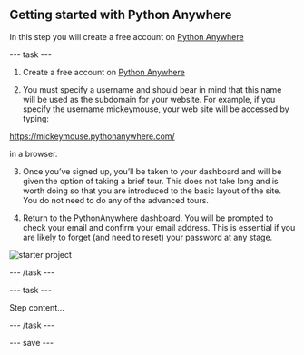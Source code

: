 ## Getting started with Python Anywhere

In this step you will create a free account on [Python Anywhere](https://www.pythonanywhere.com/)

--- task ---

1. Create a free account on [Python Anywhere](https://www.pythonanywhere.com/)

2. You must specify a username and should bear in mind that this name will be used as the subdomain for your website. For example, if you specify the username mickeymouse, your web site will be accessed by typing: 

https://mickeymouse.pythonanywhere.com/ 

in a browser. 

3. Once you’ve signed up, you’ll be taken to your dashboard and will be given the option of taking a brief tour. This does not take long and is worth doing so that you are introduced to the basic layout of the site. You do not need to do any of the advanced tours.
   
4. Return to the PythonAnywhere dashboard. You will be prompted to check your email and confirm your email address. This is essential if you are likely to forget (and need to reset) your password at any stage.

 
![starter project](images/starter_project.png)

--- /task ---

--- task ---

Step content...

--- /task ---

--- save ---
